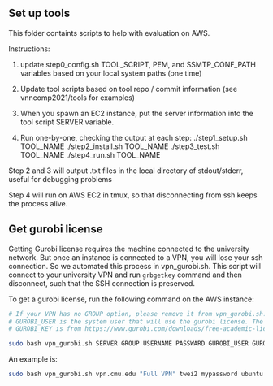## Set up tools

This folder containts scripts to help with evaluation on AWS.


Instructions:

1. update step0_config.sh TOOL_SCRIPT, PEM, and SSMTP_CONF_PATH variables based on your local system paths (one time)

2. Update tool scripts based on tool repo / commit information (see vnncomp2021/tools for examples)

3. When you spawn an EC2 instance, put the server information into the tool script SERVER variable.

3. Run one-by-one, checking the output at each step:
./step1_setup.sh TOOL_NAME
./step2_install.sh TOOL_NAME
./step3_test.sh TOOL_NAME
./step4_run.sh TOOL_NAME

Step 2 and 3 will output .txt files in the local directory of stdout/stderr, useful for debugging problems

Step 4 will run on AWS EC2 in tmux, so that disconnecting from ssh keeps the process alive.

## Get gurobi license

Getting Gurobi license requires the machine connected to the university network. But once an instance is connected to a VPN, you will lose your ssh connection. So we automated this process in vpn_gurobi.sh. This script will connect to your university VPN and run `grbgetkey` command and then disconnect, such that the SSH connection is preserved.

To get a gurobi license, run the following command on the AWS instance:
```bash
# If your VPN has no GROUP option, please remove it from vpn_gurobi.sh. 
# GUROBI_USER is the system user that will use the gurobi license. The license is only valid for one user. For a AWS ubuntu instance, this is usually "ubuntu". 
# GUROBI_KEY is from https://www.gurobi.com/downloads/free-academic-license/. It looks like: XXXXXXXX-XXXX-XXXX-XXXX-XXXXXXXXXXXX. The key expires soon, please get the key before running the script. You can get unlimited number of keys.

sudo bash vpn_gurobi.sh SERVER GROUP USERNAME PASSWARD GUROBI_USER GUROBI_KEY
```

An example is:
```bash
sudo bash vpn_gurobi.sh vpn.cmu.edu "Full VPN" twei2 mypassword ubuntu 882d4d74-e015-11eb-8ce9-0242acXXXXXX
```